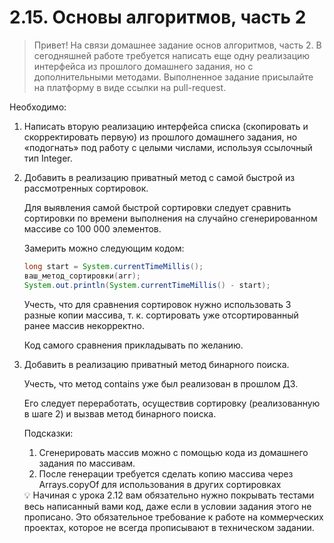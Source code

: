 # 2.15. Основы алгоритмов, часть 2

> Привет!
На связи домашнее задание основ алгоритмов, часть 2.
В сегодняшней работе требуется написать еще одну реализацию интерфейса из прошлого домашнего задания, но с дополнительными методами.
Выполненное задание присылайте на платформу в виде ссылки на pull-request.
>

Необходимо:

1. Написать вторую реализацию интерфейса списка (скопировать и скорректировать первую) из прошлого домашнего задания, но «подогнать» под работу с целыми числами, используя ссылочный тип Integer.
2. Добавить в реализацию приватный метод с самой быстрой из рассмотренных сортировок.

   Для выявления самой быстрой сортировки следует сравнить сортировки по времени выполнения на случайно сгенерированном массиве со 100 000 элементов.

   Замерить можно следующим кодом:

    ```java
    long start = System.currentTimeMillis();
    ваш_метод_сортировки(arr);
    System.out.println(System.currentTimeMillis() - start);
    ```

   Учесть, что для сравнения сортировок нужно использовать 3 разные копии массива, т. к. сортировать уже отсортированный ранее массив некорректно.

   Код самого сравнения прикладывать по желанию.

3. Добавить в реализацию приватный метод бинарного поиска.

   Учесть, что метод contains уже был реализован в прошлом ДЗ.

   Его следует переработать, осуществив сортировку (реализованную в шаге 2) и вызвав метод бинарного поиска.

   Подсказки:

    1. Сгенерировать массив можно с помощью кода из домашнего задания по массивам.
    2. После генерации требуется сделать копию массива через Arrays.copyOf для использования в других сортировках

    <aside>
    💡 Начиная с урока 2.12  вам обязательно нужно покрывать тестами весь написанный вами код, даже если в условии задания этого не прописано. Это обязательное требование к работе на коммерческих проектах, которое не всегда прописывают в техническом задании.
    </aside>